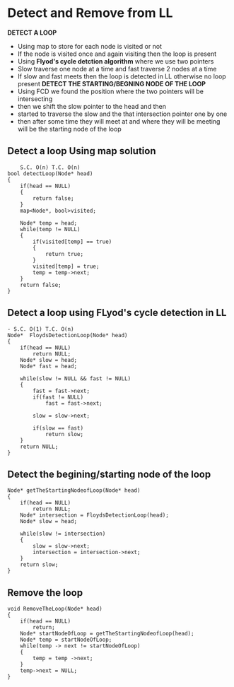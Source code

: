 # Detect and Remove from LL
**DETECT A LOOP**
- Using map to store for each node is visited or not
- If the node is visited once and again visiting then the loop is present
- Using **Flyod's cycle detction algorithm** where we use two pointers 
- Slow traverse one node at a time and fast traverse 2 nodes at a time 
- If slow and fast meets then the loop is detected in LL otherwise no loop present
**DETECT THE STARTING/BEGNING NODE OF THE LOOP**
- Using FCD we found the position where the two pointers will be intersecting
- then we shift the slow pointer to the head and then 
- started to traverse the slow and the that intersection pointer one by one 
- then after some time they will meet at and where they will be meeting will be the starting node of the loop 

## Detect a loop Using map solution
```
    S.C. O(n) T.C. O(n)
bool detectLoop(Node* head)
{
    if(head == NULL)
    {
        return false;
    }
    map<Node*, bool>visited;

    Node* temp = head;
    while(temp != NULL)
    {
        if(visited[temp] == true)
        {
            return true;
        }
        visited[temp] = true;
        temp = temp->next;
    }
    return false;
}

```
## Detect a loop using FLyod's cycle detection in LL
```
- S.C. O(1) T.C. O(n)
Node*  FloydsDetectionLoop(Node* head)
{
    if(head == NULL)
        return NULL;
    Node* slow = head;
    Node* fast = head;

    while(slow != NULL && fast != NULL)
    {
        fast = fast->next;
        if(fast != NULL)
            fast = fast->next;

        slow = slow->next;  

        if(slow == fast)
            return slow;
    }
    return NULL;
}

``` 

## Detect the begining/starting node of the loop
```
Node* getTheStartingNodeofLoop(Node* head)
{
    if(head == NULL)
        return NULL;
    Node* intersection = FloydsDetectionLoop(head);
    Node* slow = head;

    while(slow != intersection)
    {
        slow = slow->next;
        intersection = intersection->next;
    }
    return slow;
}
```

## Remove the loop
```
void RemoveTheLoop(Node* head)
{
    if(head == NULL)
        return;
    Node* startNodeOfLoop = getTheStartingNodeofLoop(head);
    Node* temp = startNodeOfLoop;
    while(temp -> next != startNodeOfLoop)
    {
        temp = temp ->next;
    }
    temp->next = NULL;
}
```